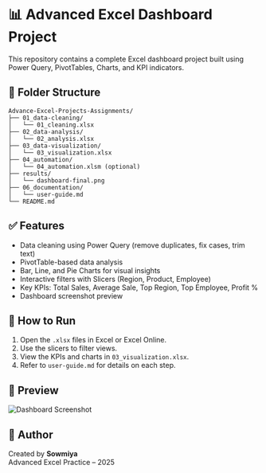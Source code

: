 
# 📊 Advanced Excel Dashboard Project

This repository contains a complete Excel dashboard project built using Power Query, PivotTables, Charts, and KPI indicators.

## 📁 Folder Structure

```
Advance-Excel-Projects-Assignments/
├── 01_data-cleaning/
│   └── 01_cleaning.xlsx
├── 02_data-analysis/
│   └── 02_analysis.xlsx
├── 03_data-visualization/
│   └── 03_visualization.xlsx
├── 04_automation/
│   └── 04_automation.xlsm (optional)
├── results/
│   └── dashboard-final.png
├── 06_documentation/
│   └── user-guide.md
└── README.md
```

## ✅ Features

- Data cleaning using Power Query (remove duplicates, fix cases, trim text)
- PivotTable-based data analysis
- Bar, Line, and Pie Charts for visual insights
- Interactive filters with Slicers (Region, Product, Employee)
- Key KPIs: Total Sales, Average Sale, Top Region, Top Employee, Profit %
- Dashboard screenshot preview

## 🚀 How to Run

1. Open the `.xlsx` files in Excel or Excel Online.
2. Use the slicers to filter views.
3. View the KPIs and charts in `03_visualization.xlsx`.
4. Refer to `user-guide.md` for details on each step.

## 📸 Preview

![Dashboard Screenshot](results/dashboard-final.png)

## 📌 Author

Created by **Sowmiya**  
Advanced Excel Practice – 2025
